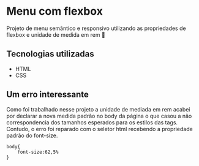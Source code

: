 # Menu com flexbox
Projeto de menu semântico e responsivo utilizando as propriedades de flexbox e unidade de medida em rem 🚀

## Tecnologias utilizadas
- HTML
- CSS

##  Um erro interessante 
Como foi trabalhado nesse projeto a unidade de mediada em rem acabei por declarar a nova medida padrão no body da página o que casou a não correspondencia dos tamanhos esperados para os estilos das tags. Contudo, o erro foi reparado com o seletor html recebendo a propriedade padrão do font-size.

````
body{
    font-size:62,5%
}
